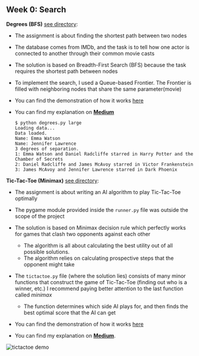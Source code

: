 <h2>Week 0: Search</h2>


**Degrees (BFS)** [see directory](https://github.com/dtemir/harvard-CS50AI/tree/master/degrees):
    
* The assignment is about finding the shortest path between two nodes
* The database comes from IMDb, and the task is to tell how one actor is connected to another through their common movie casts
* The solution is based on Breadth-First Search (BFS) because the task requires the shortest path between nodes
* To implement the search, I used a Queue-based Frontier. The Frontier is filled with neighboring nodes that share the same parameter(movie)
* You can find the demonstration of how it works [here](https://www.youtube.com/watch?v=0bksDFskiRM&t=1s&ab_channel=DamirTemir)
* You can find my explanation on [**Medium**](https://damirtemir.medium.com/do-all-hollywood-actors-know-each-other-breadth-first-search-in-action-1b37df515928)


      $ python degrees.py large
      Loading data...
      Data loaded.
      Name: Emma Watson
      Name: Jennifer Lawrence
      3 degrees of separation.
      1: Emma Watson and Daniel Radcliffe starred in Harry Potter and the Chamber of Secrets
      2: Daniel Radcliffe and James McAvoy starred in Victor Frankenstein
      3: James McAvoy and Jennifer Lawrence starred in Dark Phoenix
    

**Tic-Tac-Toe (Minimax)** [see directory](https://github.com/dtemir/harvard-CS50AI/tree/master/tictactoe):

* The assignment is about writing an AI algorithm to play Tic-Tac-Toe optimally
* The pygame module provided inside the <code>runner.py</code> file was outside the scope of the project
* The solution is based on Minimax decision rule which perfectly works for games that clash two opponents against each other
    * The algorithm is all about calculating the best utility out of all possible solutions. 
    * The algorithm relies on calculating prospective steps that the opponent might take

* The <code>tictactoe.py</code> file (where the solution lies) consists of many minor functions that construct the game of Tic-Tac-Toe (finding out who is a winner, etc.)
I recommend paying better attention to the last function called <i>minimax</i>
    * The function determines which side AI plays for, and then finds the best optimal score that the AI can get

* You can find the demonstration of how it works [here](https://www.youtube.com/watch?v=jgmtzfJTEgY&ab_channel=DamirTemir)
* You can find my explanation on [**Medium**](https://medium.com/analytics-vidhya/minimax-algorithm-in-tic-tac-toe-adversarial-search-example-702c7c1030eb).



![tictactoe demo](demo/tictactoe.gif)
